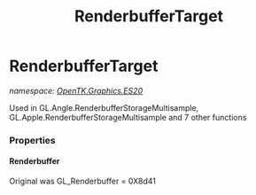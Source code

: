 ﻿---
title: RenderbufferTarget
---

# RenderbufferTarget
_namespace: [OpenTK.Graphics.ES20](N-OpenTK.Graphics.ES20.html)_

Used in GL.Angle.RenderbufferStorageMultisample, GL.Apple.RenderbufferStorageMultisample and 7 other functions



### Properties

#### Renderbuffer
Original was GL_Renderbuffer = 0X8d41

